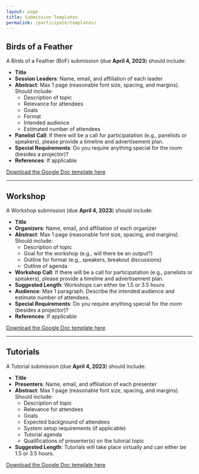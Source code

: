 ```yaml
---
layout: page
title: Submission Templates
permalink: /participate/templates/
---
```


## Birds of a Feather

A Birds of a Feather (BoF) submission (due **April 4, 2023**) should include:

- **Title**
- **Session Leaders**: Name, email, and affiliation of each leader
- **Abstract**: Max 1 page (reasonable font size, spacing, and margins). Should include:
  - Description of topic
  - Relevance for attendees
  - Goals
  - Format
  - Intended audience
  - Estimated number of attendees
- **Panelist Call**: If there will be a call for participatation (e.g., panelists or speakers), please provide a timeline and advertisement plan.
- **Special Requirements**: Do you require anything special for the room (besides a projector)?
- **References**: If applicable

[Download the Google Doc template here](https://docs.google.com/document/d/11SKEEK6M6Id3TY_AxzcW5jVbPJ-kJ70hl1x8VjPMMN8/)

------

## Workshop

A Workshop submission (due **April 4, 2023**) should include:

- **Title**
- **Organizers**: Name, email, and affiliation of each organizer
- **Abstract**: Max 1 page (reasonable font size, spacing, and margins). Should include:
  - Description of topic
  - Goal for the workshop (e.g., will there be an output?)
  - Outline for format (e.g., speakers, breakout discussions)
  - Outline of agenda
- **Workshop Call**: If there will be a call for participatation (e.g., panelists or speakers), please provide a timeline and advertisement plan.
- **Suggested Length**: Workshops can either be 1.5 or 3.5 hours
- **Audience**: Max 1 paragraph. Describe the intended audience and estimate number of attendees.
- **Special Requirements**: Do you require anything special for the room (besides a projector)?
- **References**: If applicable

[Download the Google Doc template here](https://docs.google.com/document/d/1YWmbOPi5A0vYpTZ4uhd7_wmwamcdVjxWgnX4-FAQQYE/)

------

## Tutorials

A Tutorial submission (due **April 4, 2023**) should include:

- **Title**
- **Presenters**: Name, email, and affiliation of each presenter
- **Abstract**: Max 1 page (reasonable font size, spacing, and margins). Should include:
  - Description of topic
  - Relevance for attendees
  - Goals
  - Expected background of attendees
  - System setup requirements (if applicable)
  - Tutorial agenda
  - Qualifications of presenter(s) on the tutorial topic
- **Suggested Length**: Tutorials will take place virtually and can either be 1.5 or 3.5 hours.

[Download the Google Doc template here](https://docs.google.com/document/d/1wCjYXCOtgWZg8WOfItcAx3N2dJg7mKGEymAi2tpywbA/)
